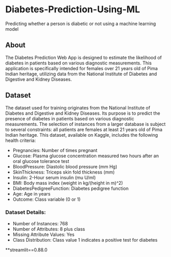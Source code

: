 # Diabetes-Prediction-Using-ML
Predicting whether a person is diabetic or not using a machine learning model

## About
The Diabetes Prediction Web App is designed to estimate the likelihood of diabetes in patients based on various diagnostic measurements. This application is specifically intended for females over 21 years old of Pima Indian heritage, utilizing data from the National Institute of Diabetes and Digestive and Kidney Diseases.

## Dataset
The dataset used for training originates from the National Institute of Diabetes and Digestive and Kidney Diseases. Its purpose is to predict the presence of diabetes in patients based on various diagnostic measurements. The selection of instances from a larger database is subject to several constraints: all patients are females at least 21 years old of Pima Indian heritage. This dataset, available on Kaggle, includes the following health criteria:

* Pregnancies: Number of times pregnant
* Glucose: Plasma glucose concentration measured two hours after an oral glucose tolerance test
* BloodPressure: Diastolic blood pressure (mm Hg)
* SkinThickness: Triceps skin fold thickness (mm)
* Insulin: 2-Hour serum insulin (mu U/ml)
* BMI: Body mass index (weight in kg/(height in m)^2)
* DiabetesPedigreeFunction: Diabetes pedigree function
* Age: Age in years
* Outcome: Class variable (0 or 1)
### Dataset Details:
* Number of Instances: 768
* Number of Attributes: 8 plus class
* Missing Attribute Values: Yes
* Class Distribution: Class value 1 indicates a positive test for diabetes


**streamlit==0.88.0


